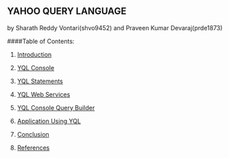 ## YAHOO QUERY LANGUAGE

by Sharath Reddy Vontari(shvo9452)  and  Praveen Kumar Devaraj(prde1873)


####Table of Contents:

1) [Introduction](https://github.com/sharathvontari/Yahoo-query-language/blob/master/Introduction.md)

2) [YQL Console](https://github.com/sharathvontari/Yahoo-query-language/blob/master/YQL%20Console.md)

3) [YQL Statements](https://github.com/sharathvontari/Yahoo-query-language/blob/master/YQL%20Statements.md)

4) [YQL Web Services](https://github.com/sharathvontari/Yahoo-query-language/blob/master/YQL%20Web%20Services.md)

5) [YQL Console Query Builder](https://github.com/sharathvontari/Yahoo-query-language/blob/master/YQL%20Console%20Query%20Builder.md)

6) [Application Using YQL](https://github.com/sharathvontari/Yahoo-query-language/blob/master/Application%20Using%20YQL.md)

7) [Conclusion](https://github.com/sharathvontari/Yahoo-query-language/blob/master/Conclusion.md)

8) [References](https://github.com/sharathvontari/Yahoo-query-language/blob/master/References.md)
